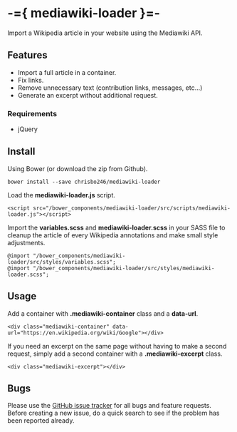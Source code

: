 # -={ mediawiki-loader }=-

Import a Wikipedia article in your website using the Mediawiki API.

## Features

- Import a full article in a container.
- Fix links.
- Remove unnecessary text (contribution links, messages, etc...)
- Generate an excerpt without additional request.

### Requirements

- jQuery

## Install

Using Bower (or download the zip from Github).

```
bower install --save chrisbo246/mediawiki-loader
```

Load the **mediawiki-loader.js** script.

```
<script src="/bower_components/mediawiki-loader/src/scripts/mediawiki-loader.js"></script>
```

Import the **variables.scss** and **mediawiki-loader.scss** in your SASS file to cleanup the article of every Wikipedia annotations and make small style adjustments.

```
@import "/bower_components/mediawiki-loader/src/styles/variables.scss";
@import "/bower_components/mediawiki-loader/src/styles/mediawiki-loader.scss";
```

## Usage

Add a container with **.mediawiki-container** class and a **data-url**.

```
<div class="mediawiki-container" data-url="https://en.wikipedia.org/wiki/Google"></div>
```

If you need an excerpt on the same page without having to make a second request, simply add a second container with a **.mediawiki-excerpt** class.

```
<div class="mediawiki-excerpt"></div>
```

<!--

## Contributing
Please read [CONTRIBUTING.md](CONTRIBUTING.md) for details on our code of conduct, and the process for submitting pull requests to us.

-->

## Bugs

Please use the [GitHub issue tracker](https://github.com/chrisbo246/pickyvagabond/issues) for all bugs and feature requests. Before creating a new issue, do a quick search to see if the problem has been reported already.

<!--

## License
This project is licensed under the MIT License - see the [LICENSE.md](LICENSE.md) file for details

-->
